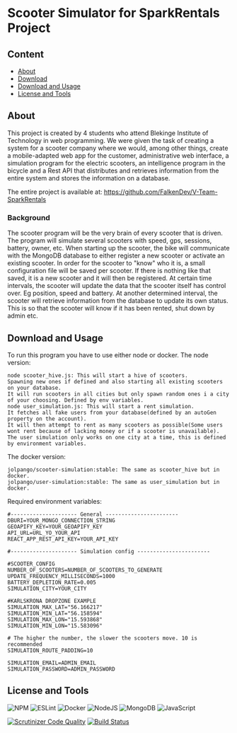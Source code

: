 # Scooter Simulator for SparkRentals Project
## Content
- [About](#about)
- [Download](#download)
- [Download and Usage](#download-and-usage)
- [License and Tools](#license-and-tools)
## About
This project is created by 4 students who attend Blekinge Institute of Technology in web programming. We were given the task of creating a system for a scooter company where we would, among other things, create a mobile-adapted web app for the customer, administrative web interface, a simulation program for the electric scooters, an intelligence program in the bicycle and a Rest API that distributes and retrieves information from the entire system and stores the information on a database.

The entire project is available at: https://github.com/FalkenDev/V-Team-SparkRentals
### Background
The scooter program will be the very brain of every scooter that is driven. The program will simulate several scooters with speed, gps, sessions, battery, owner, etc. When starting up the scooter, the bike will communicate with the MongoDB database to either register a new scooter or activate an existing scooter. In order for the scooter to "know" who it is, a small configuration file will be saved per scooter. If there is nothing like that saved, it is a new scooter and it will then be registered. At certain time intervals, the scooter will update the data that the scooter itself has control over. Eg position, speed and battery. At another determined interval, the scooter will retrieve information from the database to update its own status. This is so that the scooter will know if it has been rented, shut down by admin etc.

## Download and Usage
To run this program you have to use either node or docker.
The node version:

    node scooter_hive.js: This will start a hive of scooters.
    Spawning new ones if defined and also starting all existing scooters on your database.
    It will run scooters in all cities but only spawn random ones i a city of your choosing. Defined by env variables.
    node user_simulation.js: This will start a rent simulation.
    It fetches all fake users from your database(defined by an autoGen property on the account).
    It will then attempt to rent as many scooters as possible(Some users wont rent because of lacking money or if a scooter is unavailable).
    The user simulation only works on one city at a time, this is defined by environment variables.

The docker version:

    jolpango/scooter-simulation:stable: The same as scooter_hive but in docker.
    jolpango/user-simulation:stable: The same as user_simulation but in docker.

Required environment variables:

    #--------------------- General -----------------------
    DBURI=YOUR_MONGO_CONNECTION_STRING
    GEOAPIFY_KEY=YOUR_GEOAPIFY_KEY
    API_URL=URL_YO_YOUR_API
    REACT_APP_REST_API_KEY=YOUR_API_KEY

    #--------------------- Simulation config -----------------------

    #SCOOTER_CONFIG
    NUMBER_OF_SCOOTERS=NUMBER_OF_SCOOTERS_TO_GENERATE
    UPDATE_FREQUENCY_MILLISECONDS=1000
    BATTERY_DEPLETION_RATE=0.005
    SIMULATION_CITY=YOUR_CITY

    #KARLSKRONA DROPZONE EXAMPLE
    SIMULATION_MAX_LAT="56.166217"
    SIMULATION_MIN_LAT="56.158594"
    SIMULATION_MAX_LON="15.593868"
    SIMULATION_MIN_LON="15.583096"

    # The higher the number, the slower the scooters move. 10 is recommended
    SIMULATION_ROUTE_PADDING=10

    SIMULATION_EMAIL=ADMIN_EMAIL
    SIMULATION_PASSWORD=ADMIN_PASSWORD

## License and Tools
![NPM](https://img.shields.io/badge/NPM-%23000000.svg?style=for-the-badge&logo=npm&logoColor=white) ![ESLint](https://img.shields.io/badge/ESLint-4B3263?style=for-the-badge&logo=eslint&logoColor=white) ![Docker](https://img.shields.io/badge/docker-%230db7ed.svg?style=for-the-badge&logo=docker&logoColor=white)
![NodeJS](https://img.shields.io/badge/node.js-6DA55F?style=for-the-badge&logo=node.js&logoColor=white) ![MongoDB](https://img.shields.io/badge/MongoDB-%234ea94b.svg?style=for-the-badge&logo=mongodb&logoColor=white) ![JavaScript](https://img.shields.io/badge/javascript-%23323330.svg?style=for-the-badge&logo=javascript&logoColor=%23F7DF1E)

[![Scrutinizer Code Quality](https://scrutinizer-ci.com/g/FalkenDev/SparkRentals-Scooter-Simulator/badges/quality-score.png?b=dev)](https://scrutinizer-ci.com/g/FalkenDev/SparkRentals-Scooter-Simulator/?branch=dev) [![Build Status](https://scrutinizer-ci.com/g/FalkenDev/SparkRentals-Scooter-Simulator/badges/build.png?b=dev)](https://scrutinizer-ci.com/g/FalkenDev/SparkRentals-Scooter-Simulator/build-status/dev)
